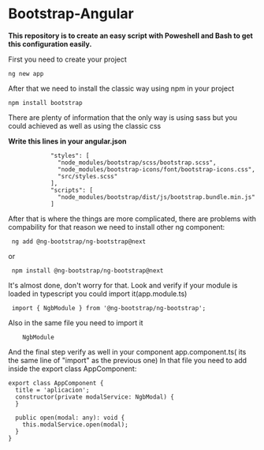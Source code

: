 # Bootstrap-Angular
**This repository is to create an easy script with Poweshell and Bash to get this configuration easily.**

First you need to create your project

```
ng new app
```

After that we need to install the classic way using npm in your project

```
npm install bootstrap
```

There are plenty of information that the only way is using sass but you could achieved as well as using the classic css

**Write this lines in your angular.json**

```
            "styles": [
              "node_modules/bootstrap/scss/bootstrap.scss",
              "node_modules/bootstrap-icons/font/bootstrap-icons.css",
              "src/styles.scss"
            ],
            "scripts": [
              "node_modules/bootstrap/dist/js/bootstrap.bundle.min.js"
            ]
```

After that is where the things are more complicated, there are problems with compability for that reason we need to install other ng component: 

```
 ng add @ng-bootstrap/ng-bootstrap@next 
```
or
```
 npm install @ng-bootstrap/ng-bootstrap@next 
```
It's almost done, don't worry for that.
Look and verify if your module is loaded in typescript you could import it(app.module.ts)
```
 import { NgbModule } from '@ng-bootstrap/ng-bootstrap';
```
Also in the same file you need to import it
```
    NgbModule
```
And the final step verify as well in your component app.component.ts( its the same line of "import" as the previous one)
In that file  you need to add inside the export class AppComponent:
```
export class AppComponent {
  title = 'aplicacion';
  constructor(private modalService: NgbModal) {
  }

  public open(modal: any): void {
    this.modalService.open(modal);
  }
}
```
